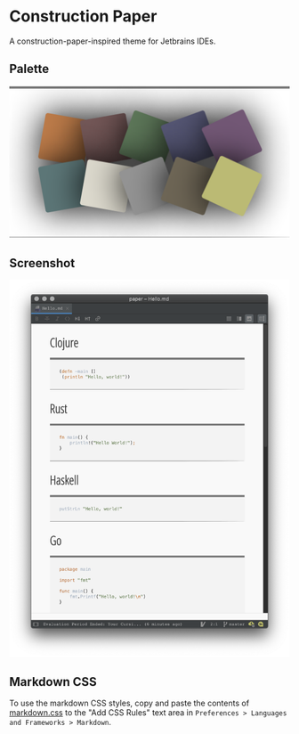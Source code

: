 # Construction Paper

A construction-paper-inspired theme for Jetbrains IDEs.

## Palette

![swatch](docs/swatch.png)


## Screenshot
![hello](docs/hello.png)

## Markdown CSS

To use the markdown CSS styles, copy and paste the contents of
 [markdown.css](https://raw.githubusercontent.com/matthias-margush/construction-paper-jetbrains/master/markdown.css)
 to the "Add CSS Rules" text area in
`Preferences > Languages and Frameworks > Markdown`.
